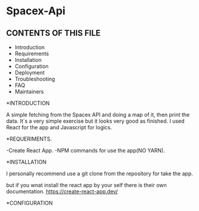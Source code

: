 # Spacex-Api

CONTENTS OF THIS FILE
---------------------

 * Introduction
 * Requirements
 * Installation
 * Configuration
 * Deployment
 * Troubleshooting
 * FAQ
 * Maintainers

*INTRODUCTION

A simple fetching from the Spacex API  and doing a map of it, then print the data.
It´s a very simple exercise but it looks very good as finished.
I used React for the app and Javascript for logics.

*REQUERIMENTS.

-Create React App.
-NPM commands for use the app(NO YARN).

*INSTALLATION

I personally recommend use a git clone from the repository for take the app.

but if you wnat install the react app by your self there is their own documentation.
https://create-react-app.dev/

*CONFIGURATION


